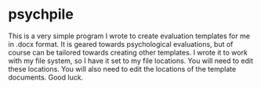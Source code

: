 # psychpile
This is a very simple program I wrote to create evaluation templates for me in .docx format.
It is geared towards psychological evaluations, but of course can be tailored towards creating other templates.
I wrote it to work with my file system, so I have it set to my file locations. You will need to edit these locations.
You will also need to edit the locations of the template documents. 
Good luck.
